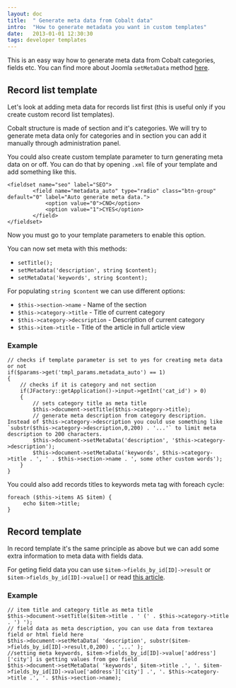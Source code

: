 ```yaml
---
layout: doc
title:  " Generate meta data from Cobalt data"
intro:  "How to generate metadata you want in custom templates"
date:   2013-01-01 12:30:30
tags: developer templates
---
```


This is an easy way how to generate meta data from Cobalt categories, fields etc. You can find more about Joomla `setMetaData` method [here](https://docs.joomla.org/JDocument/setMetaData).

## Record list template

Let's look at adding meta data for records list first (this is useful only if you create custom record list templates). 

Cobalt structure is made of section and it's categories. We will try to generate meta data only for categories and in section you can add it manually through administration panel.

You could also create custom template parameter to turn generating meta data on or off. You can do that by opening `.xml` file of your template and add something like this.

	<fieldset name="seo" label="SEO">
			<field name="metadata_auto" type="radio" class="btn-group" default="0" label="Auto generate meta data.">
				<option value="0">CNO</option>
				<option value="1">CYES</option>
			</field>
	</fieldset>

Now you must go to your template parameters to enable this option.

You can now set meta with this methods:

- `setTitle();`
- `setMetadata('description', string $content);`
- `setMetaData('keywords', string $content);`

For populating `string $content` we can use different options:

- `$this->section->name` - Name of the section
- `$this->category->title` - Title of current category
- `$this->category->decsription` - Description of current category
- `$this->item->title` - Title of the article in full article view

### Example

	// checks if template parameter is set to yes for creating meta data or not
	if($params->get('tmpl_params.metadata_auto') == 1) 
	{ 
		// checks if it is category and not section
		if(JFactory::getApplication()->input->getInt('cat_id') > 0) 
		{ 
			// sets category title as meta title 
			$this->document->setTitle($this->category->title);
			// generate meta description from category description. Instead of $this->category->description you could use something like `substr($this->category->description,0,200) . '...'` to limit meta description to 200 characters.
			$this->document->setMetaData('description', '$this->category->description'); 
			$this->document->setMetaData('keywords', $this->category->title . ', ' . $this->section->name . ', some other custom words');
		}
	}

You could also add records titles to keywords meta tag with foreach cycle:

	foreach ($this->items AS $item) {
	     echo $item->title;
	}

## Record template

In record template it's the same principle as above but we can add some extra information to meta data with fields data.

For geting field data you can use `$item->fields_by_id[ID]->result` or `$item->fields_by_id[ID]->value[]` or read [this article](/en/cobalt/custom-templates-article/).

### Example

	// item title and category title as meta title
	$this->document->setTitle($item->title . ' (' . $this->category->title . ') '); 
	// field data as meta description, you can use data from textarea field or html field here
	$this->document->setMetaData( 'description', substr($item->fields_by_id[ID]->result,0,200) . '...' ); 
	//setting meta keywords, $item->fields_by_id[ID]->value['address']['city'] is getting values from geo field
	$this->document->setMetaData( 'keywords', $item->title .', '. $item->fields_by_id[ID]->value['address']['city'] .', '. $this->category->title .', '. $this->section->name); 
